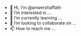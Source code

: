 - 👋 Hi, I’m @anwershaffath
- 👀 I’m interested in ...
- 🌱 I’m currently learning ...
- 💞️ I’m looking to collaborate on ...
- 📫 How to reach me ...

<!---
anwershaffath/anwershaffath is a ✨ special ✨ repository because its `README.md` (this file) appears on your GitHub profile.
You can click the Preview link to take a look at your changes.
--->
